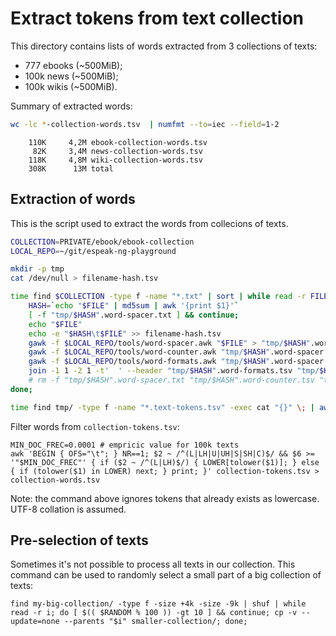 Extract tokens from text collection
=====================================

This directory contains lists of words extracted from 3 collections of texts:

* 777 ebooks (~500MiB);
* 100k news (~500MiB);
* 100k wikis (~500MiB).

Summary of extracted words:

```bash
wc -lc *-collection-words.tsv  | numfmt --to=iec --field=1-2
```
```
    110K     4,2M ebook-collection-words.tsv
     82K     3,4M news-collection-words.tsv
    118K     4,8M wiki-collection-words.tsv
    308K      13M total
```

Extraction of words
--------------------

This is the script used to extract the words from collecions of texts.

```bash
COLLECTION=PRIVATE/ebook/ebook-collection
LOCAL_REPO=~/git/espeak-ng-playground
```
```bash
mkdir -p tmp
cat /dev/null > filename-hash.tsv
```
```bash
time find $COLLECTION -type f -name "*.txt" | sort | while read -r FILE; do
	HASH=`echo "$FILE" | md5sum | awk '{print $1}'`
	[ -f "tmp/$HASH".word-spacer.txt ] && continue;
	echo "$FILE"
	echo -e "$HASH\t$FILE" >> filename-hash.tsv
	gawk -f $LOCAL_REPO/tools/word-spacer.awk "$FILE" > "tmp/$HASH".word-spacer.txt;
	gawk -f $LOCAL_REPO/tools/word-counter.awk "tmp/$HASH".word-spacer.txt > "tmp/$HASH".word-counter.tsv;
	gawk -f $LOCAL_REPO/tools/word-formats.awk "tmp/$HASH".word-spacer.txt > "tmp/$HASH".word-formats.tsv;
	join -1 1 -2 1 -t'	' --header "tmp/$HASH".word-formats.tsv "tmp/$HASH".word-counter.tsv > "tmp/$HASH".text-tokens.tsv;
	# rm -f "tmp/$HASH".word-spacer.txt "tmp/$HASH".word-counter.tsv "tmp/$HASH".word-formats.tsv;
done;
```
```bash
time find tmp/ -type f -name "*.text-tokens.tsv" -exec cat "{}" \; | awk '$1 == "TOKEN" && $2 == "FORMAT" { DOC_TOTAL++; next; } { TOKEN[$1]; F[$1]=$2; TC[$1]+=$3; DC[$1]++; } END { OFS="\t"; TOK_TOTAL=length(TOKEN); print "TOKEN", "FORMAT", "TOK_COUNT", "TOK_FRAC", "DOC_COUNT", "DOC_FRAC"; for (i in TOKEN) print i, F[i], TC[i], TC[i]/TOK_TOTAL, DC[i], DC[i]/DOC_TOTAL | "sort -t'"'	'"' -k1,1"; }' > collection-tokens.tsv
```

Filter words from `collection-tokens.tsv`:

```
MIN_DOC_FREC=0.0001 # empricic value for 100k texts
awk 'BEGIN { OFS="\t"; } NR==1; $2 ~ /^(L|LH|U|UH|S|SH|C)$/ && $6 >= '"$MIN_DOC_FREC"' { if ($2 ~ /^(L|LH)$/) { LOWER[tolower($1)]; } else { if (tolower($1) in LOWER) next; } print; }' collection-tokens.tsv > collection-words.tsv
```

Note: the command above ignores tokens that already exists as lowercase. UTF-8 collation is assumed.

Pre-selection of texts
--------------------------

Sometimes it's not possible to process all texts in our collection. This command can be used to randomly select a small part of a big collection of texts:

```
find my-big-collection/ -type f -size +4k -size -9k | shuf | while read -r i; do [ $(( $RANDOM % 100 )) -gt 10 ] && continue; cp -v --update=none --parents "$i" smaller-collection/; done;
```

